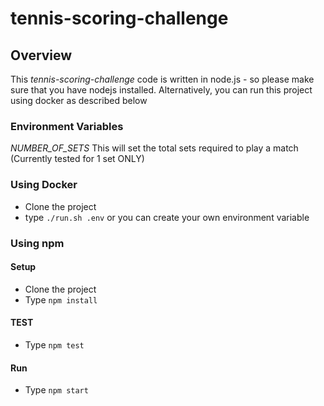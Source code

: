 # tennis-scoring-challenge

## Overview
This *tennis-scoring-challenge* code is written in node.js - so please make sure that you have nodejs installed.
Alternatively, you can run this project using docker as described below

### Environment Variables
*NUMBER_OF_SETS* This will set the total sets required to play a match  
(Currently tested for 1 set ONLY)

### Using Docker
- Clone the project
- type `./run.sh .env` or you can create your own environment variable


### Using npm 
#### Setup
- Clone the project 
- Type `npm install`

#### TEST
- Type `npm test`

#### Run 
- Type `npm start`
